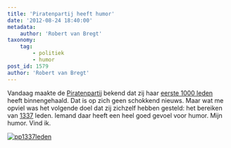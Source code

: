 ```yaml
---
title: 'Piratenpartij heeft humor'
date: '2012-08-24 18:40:00'
metadata:
    author: 'Robert van Bregt'
taxonomy:
    tag:
        - politiek
        - humor
post_id: 1579
author: 'Robert van Bregt'
---
```


Vandaag maakte de [Piratenpartij](http://www.piratenpartij.nl) bekend dat zij haar [eerste 1000 leden](http://www.piratenpartij.nl/blog/davidd/piratenpartij-haalt-eerste-1000-leden) heeft binnengehaald. Dat is op zich geen schokkend nieuws. Maar wat me opviel was het volgende doel dat zij zichzelf hebben gesteld: het bereiken van [1337](http://nl.wikipedia.org/wiki/Leet) leden. Iemand daar heeft een heel goed gevoel voor humor. Mijn humor. Vind ik.

[![](http://robert.vanbregt.net/wp-content/uploads/2012/08/pp1337leden.png "pp1337leden")](http://robert.vanbregt.net/wp-content/uploads/2012/08/pp1337leden.png)